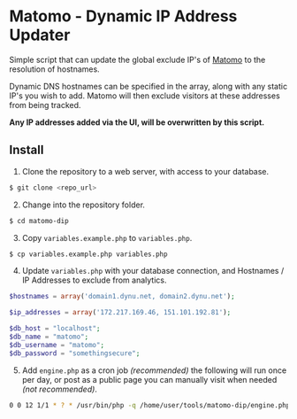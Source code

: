 # Matomo - Dynamic IP Address Updater

Simple script that can update the global exclude IP's of [Matomo](https://matomo.org/) to the resolution of hostnames.

Dynamic DNS hostnames can be specified in the array, along with any static IP's you wish to add. Matomo will then exclude visitors at these addresses from being tracked.

**Any IP addresses added via the UI, will be overwritten by this script.**

## Install

1. Clone the repository to a web server, with access to your database.

```sh
$ git clone <repo_url>
```

2. Change into the repository folder.
```sh
$ cd matomo-dip
```

3. Copy `variables.example.php` to `variables.php`.

```sh
$ cp variables.example.php variables.php
```

4. Update `variables.php` with your database connection, and Hostnames / IP Addresses to exclude from analytics.

```php
$hostnames = array('domain1.dynu.net, domain2.dynu.net');

$ip_addresses = array('172.217.169.46, 151.101.192.81');

$db_host = "localhost";
$db_name = "matomo";
$db_username = "matomo";
$db_password = "somethingsecure";

```

5. Add `engine.php` as a cron job *(recommended)* the following will run once per day, or post as a public page you can manually visit when needed *(not recommended)*.

```sh
0 0 12 1/1 * ? * /usr/bin/php -q /home/user/tools/matomo-dip/engine.php
```
